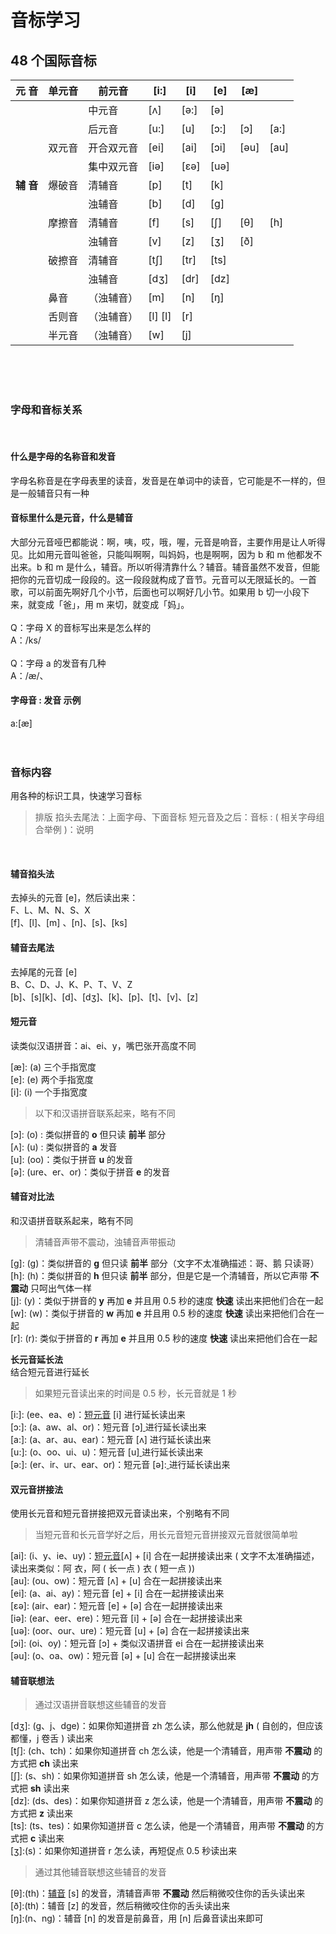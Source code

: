 # 音标学习

<a name="yUh5c"></a>


## 48 个国际音标

| **元 音** | 单元音 | 前元音 | [i:] | [i] | [e] | [æ] | 　 |
| --- | --- | --- | --- | --- | --- | --- | --- |
|  |  | 中元音 | [ʌ] | [ə:] | [ə] | 　 | 　 |
|  |  | 后元音 | [u:] | [u] | [ɔ:] | [ɔ] | [a:] |
|  | 双元音 | 开合双元音 | [ei] | [ai] | [ɔi] | [əu] | [au] |
|  |  | 集中双元音 | [iə] | [εə] | [uə] | 　 | 　 |
| **辅 音** | 爆破音 | 清辅音 | [p] | [t] | [k] | 　 | 　 |
|  |  | 浊辅音 | [b] | [d] | [g] | 　 | 　 |
|  | 摩擦音 | 清辅音 | [f] | [s] | [ʃ] | [θ] | [h] |
|  |  | 浊辅音 | [v] | [z] | [ʒ] | [ð] | 　 |
|  | 破擦音 | 清辅音 | [tʃ] | [tr] | [ts] | 　 | 　 |
|  |  | 浊辅音 | [dʒ] | [dr] | [dz] | 　 | 　 |
|  | 鼻音 | （浊辅音） | [m] | [n] | [ŋ] | 　 | 　 |
|  | 舌则音 | （浊辅音） | [l] [l] | [r] | 　 | 　 | 　 |
|  | 半元音 | （浊辅音） | [w] | [j] | 　 | 　 | 　 |

<br />
<br />
<br />

<a name="pOIev"></a>


### 字母和音标关系

<br />
<a name="Wz582"></a>

#### 什么是字母的名称音和发音

字母名称音是在字母表里的读音，发音是在单词中的读音，它可能是不一样的，但是一般辅音只有一种<br />

<a name="mHyZM"></a>

#### 音标里什么是元音，什么是辅音

大部分元音哑巴都能说：啊，咦，哎，哦，喔，元音是响音，主要作用是让人听得见。比如用元音叫爸爸，只能叫啊啊，叫妈妈，也是啊啊，因为 b 和 m 他都发不出来。b 和 m 是什么，辅音。所以听得清靠什么？辅音。辅音虽然不发音，但能把你的元音切成一段段的。这一段段就构成了音节。元音可以无限延长的。一首歌，可以前面先啊好几个小节，后面也可以啊好几小节。如果用 b 切一小段下来，就变成「爸」，用 m 来切，就变成「妈」。<br />
<br />Q：字母 X 的音标写出来是怎么样的<br />A：/ks/<br />
<br />Q：字母 a 的发音有几种<br />A：/æ/、
<a name="cvTR5"></a>

#### 字母音 : 发音 示例

a:[æ]<br />
<br />
<br />

<a name="PNpAg"></a>


### 音标内容

用各种的标识工具，快速学习音标
> 排版
> 掐头去尾法：上面字母、下面音标
> 短元音及之后：音标 : ( 相关字母组合举例 )：说明

<br />

<a name="u7vWb"></a>

#### 辅音掐头法

去掉头的元音 [e]，然后读出来：<br />F、L、M、N、S、X<br />[f]、[l]、[m] 、[n]、[s]、[ks]<br />

<a name="JFKXn"></a>

#### 辅音去尾法

去掉尾的元音 [e]<br />B、C、D、J、K、P、T、V、Z<br />[b]、[s][k]、[d]、[dʒ]、[k]、[p]、[t]、[v]、[z]

<a name="u7Fq2"></a>

#### 短元音

读类似汉语拼音：ai、ei、y，嘴巴张开高度不同
>

[æ]: (a) 三个手指宽度<br />[e]: (e) 两个手指宽度<br />[i]: (i) 一个手指宽度<br />

> 以下和汉语拼音联系起来，略有不同

[ɔ]: (o) : 类似拼音的 **o** 但只读 **前半** 部分<br />[ʌ]: (u) : 类似拼音的 **a** 发音<br />[u]: (oo)：类似于拼音 **u** 的发音<br />[ə]: (ure、er、or)：类似于拼音 **e** 的发音

<a name="qNs89"></a>

#### 辅音对比法

和汉语拼音联系起来，略有不同
> 清辅音声带不震动，浊辅音声带振动

[g]: (g)：类似拼音的 **g** 但只读 **前半** 部分（文字不太准确描述：哥、鹅 只读哥）<br />[h]: (h)：类似拼音的 **h** 但只读 **前半** 部分，但是它是一个清辅音，所以它声带 **不震动** 只呵出气体一样<br />[j]: (y)：类似于拼音的 **y** 再加 **e** 并且用 0.5 秒的速度 **快速** 读出来把他们合在一起<br />[w]: (w)：类似于拼音的 **w** 再加 **e** 并且用 0.5 秒的速度 **快速** 读出来把他们合在一起<br />[r]: (r): 类似于拼音的 **r** 再加 **e** 并且用 0.5 秒的速度 **快速** 读出来把他们合在一起

**长元音延长法** <br />结合短元音进行延长
>  如果短元音读出来的时间是 0.5 秒，长元音就是 1 秒

[i:]: (ee、ea、e)：[短元音](#u7Fq2) [i] 进行延长读出来<br />[ɔ:]: (a、aw、al、or)：短元音 [ɔ][ ](#u7Fq2) 进行延长读出来<br />[a:]: (a、ar、au、ear)：短元音 [ʌ] 进行延长读出来<br />[u:]: (o、oo、ui、u)：短元音 [u][ ](#u7Fq2) 进行延长读出来<br />[ə:]: (er、ir、ur、ear、or)：短元音 [ə]:[ ](#u7Fq2) 进行延长读出来

<a name="k45Sg"></a>

#### 双元音拼接法

使用长元音和短元音拼接把双元音读出来，个别略有不同
> 当短元音和长元音学好之后，用长元音短元音拼接双元音就很简单啦

[ai]: (i、y、ie、uy)：[短元音](#u7Fq2)[ʌ] + [i] 合在一起拼接读出来 ( 文字不太准确描述，读出来类似：阿 衣，阿 ( 长一点 ) 衣 ( 短一点 ))<br />[au]: (ou、ow)：短元音 [ʌ] + [u] 合在一起拼接读出来<br />[ei]: (a、ai、ay)：短元音 [e] + [i] 合在一起拼接读出来<br />[εə]: (air、ear)：短元音 [e] + [ə] 合在一起拼接读出来<br />[iə]: (ear、eer、ere)：短元音 [i] + [ə] 合在一起拼接读出来<br />[uə]: (oor、our、ure)：短元音 [u] + [ə] 合在一起拼接读出来<br />[ɔi]: (oi、oy)：短元音 [ɔ] + 类似汉语拼音 ei 合在一起拼接读出来<br />[əu]: (o、oa、ow)：短元音 [ə] + [u] 合在一起拼接读出来

<a name="1n2fO"></a>

#### 辅音联想法

> 通过汉语拼音联想这些辅音的发音<br />

[dʒ]: (g、j、dge)：如果你知道拼音 zh 怎么读，那么他就是 **jh** ( 自创的，但应该都懂，j 卷舌 ) 读出来<br />[tʃ]: (ch、tch)：如果你知道拼音 ch 怎么读，他是一个清辅音，用声带 **不震动** 的方式把 **ch** 读出来<br />[ʃ]: (s、sh)：如果你知道拼音 sh 怎么读，他是一个清辅音，用声带 **不震动** 的方式把 **sh** 读出来<br />[dz]: (ds、des)：如果你知道拼音 z 怎么读，他是一个清辅音，用声带 **不震动** 的方式把 **z** 读出来<br />[ts]: (ts、tes)：如果你知道拼音 c 怎么读，他是一个清辅音，用声带 **不震动** 的方式把 **c** 读出来<br />[ʒ]:(s)：如果你知道拼音 r 怎么读，再短促点 0.5 秒读出来

> 通过其他辅音联想这些辅音的发音

[θ]:(th)：[辅音](#JFKXn) [s] 的发音，清辅音声带 **不震动** 然后稍微咬住你的舌头读出来<br />[ð]:(th)：辅音 [z] 的发音，然后稍微咬住你的舌头读出来<br />[ŋ]:(n、ng)：辅音 [n] 的发音是前鼻音，用 [n] 后鼻音读出来即可
